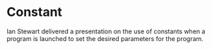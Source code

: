 # Constant

Ian Stewart delivered a presentation on the use of constants when a program is launched to set the desired parameters for the program.
